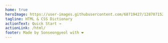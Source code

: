```yaml
---
home: true
heroImage: https://user-images.githubusercontent.com/68719427/128707152-e85846aa-66c7-4c90-bb1f-2c36b44b4a55.png
tagline: HTML & CSS Dictionary
actionText: Quick Start →
actionLink: /html/
footer: Made by Sonseongyeol with ❤️
---
```

